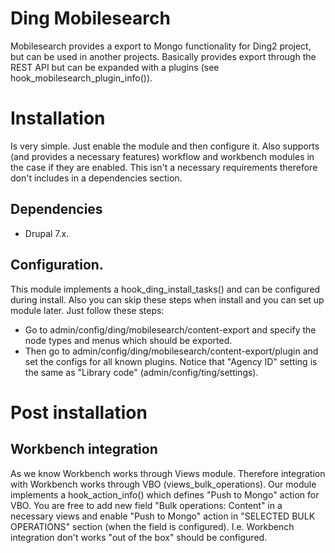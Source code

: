 # Ding Mobilesearch
Mobilesearch provides a export to Mongo functionality for Ding2 project, but
can be used in another projects. Basically provides export through the REST API
but can be expanded with a plugins (see hook_mobilesearch_plugin_info()).

# Installation
Is very simple. Just enable the module and then configure it.
Also supports (and provides a necessary features) workflow and workbench modules
in the case if they are enabled. This isn't a necessary requirements therefore don't
includes in a dependencies section.

## Dependencies
* Drupal 7.x.

## Configuration.
This module implements a hook_ding_install_tasks() and can be configured during install.
Also you can skip these steps when install and you can set up module later. Just
follow these steps:
* Go to admin/config/ding/mobilesearch/content-export and specify the node types
  and menus which should be exported.
* Then go to admin/config/ding/mobilesearch/content-export/plugin and set the configs for
  all known plugins. Notice that "Agency ID" setting is the same as
  "Library code" (admin/config/ting/settings).

# Post installation

## Workbench integration
As we know Workbench works through Views module. Therefore integration with Workbench
works through VBO (views_bulk_operations). Our module implements a hook_action_info()
which defines "Push to Mongo" action for VBO. You are free to add new field
"Bulk operations: Content" in a necessary views and enable "Push to Mongo" action in
"SELECTED BULK OPERATIONS" section (when the field is  configured).
I.e. Workbench integration don't works "out of the box" should be configured.
